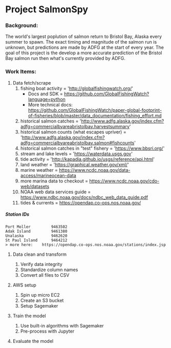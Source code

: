 # Project SalmonSpy

### Background:
The world's largest poplution of salmon return to Bristol Bay, Alaska every summer to spawn.  The exact timing and magnitude of the salmon run is unknown, but predictions are made by ADFG at the start of every year.  The goal of this project is the develop a more accurate prediction of the Bristol Bay salmon run then what's currently provided by ADFG.

### Work Items:
1. Data fetch/scrape
    1. fishing boat activity = 'http://globalfishingwatch.org/'
        * Docs and SDK = https://github.com/GlobalFishingWatch?language=python
        * More technical docs: https://github.com/GlobalFishingWatch/paper-global-footprint-of-fisheries/blob/master/data_documentation/fishing_effort.md
    1. historical salmon catches = 'http://www.adfg.alaska.gov/index.cfm?adfg=commercialbyareabristolbay.harvestsummary'
    1. historical salmon counts (what escapes upriver) = 'http://www.adfg.alaska.gov/index.cfm?adfg=commercialbyareabristolbay.salmon#fishcounts'
    1. historical salmon catches in "test" fishery = 'https://www.bbsri.org/'
    1. stream and lake levels = 'https://waterdata.usgs.gov'
    1. tide activity = 'http://kapadia.github.io/usgs/reference/api.html'
    1. land weather = 'https://graphical.weather.gov/xml/'
    1. marine weather = https://www.ncdc.noaa.gov/data-access/marineocean-data
    1. more marina data to checkout = https://www.ncdc.noaa.gov/cdo-web/datasets
    1. NOAA web data services guide = https://www.ndbc.noaa.gov/docs/ndbc_web_data_guide.pdf
    1. tides & currents = https://opendap.co-ops.nos.noaa.gov/

##### Station IDs
    Port Moller         9463502
    Adak Island         9461380
    Unalaska            9462620
    St Paul Island      9464212 
    > more here:    https://opendap.co-ops.nos.noaa.gov/stations/index.jsp
   
    
    
    
1. Data clean and transform
    1. Verify data integrity
    1. Standardize column names
    1. Convert all files to CSV
    
1. AWS setup
    1. Spin up micro EC2
    1. Create an S3 bucket
    1. Setup Sagemaker
    
1. Train the model
    1. Use built-in algorithms with Sagemaker
    2. Pre-process with Jupyter
    
1. Evaluate the model
    
